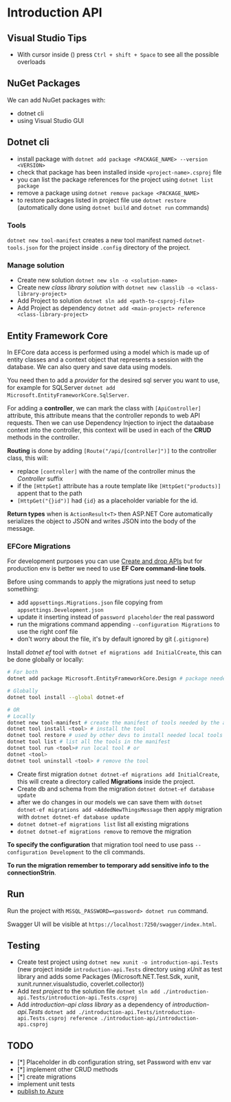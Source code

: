 # Introduction API

## Visual Studio Tips

- With cursor inside () press `Ctrl + shift + Space` to see all the possible overloads

## NuGet Packages

We can add NuGet packages with:
- dotnet cli
- using Visual Studio GUI


## Dotnet cli

- install package with `dotnet add package <PACKAGE_NAME> --version <VERSION>`
- check that package has been installed inside `<project-name>.csproj` file
- you can list the package references for the project using `dotnet list package`
- remove a package using `dotnet remove package <PACKAGE_NAME>`
- to restore packages listed in project file use `dotnet restore` (automatically
done using `dotnet build` and `dotnet run` commands)

### Tools

`dotnet new tool-manifest` creates a new tool manifest named `dotnet-tools.json`
 for the project inside `.config` directory of the project.

### Manage solution

- Create new solution `dotnet new sln -o <solution-name>`
- Create new *class library solution* with `dotnet new classlib -o <class-library-project>`
- Add Project to solution `dotnet sln add <path-to-csproj-file>`
- Add Project as dependency `dotnet add <main-project> reference <class-library-project>`


## Entity Framework Core

In EFCore data access is performed using a model which is made up of entity classes
and a context object that represents a session with the database. We can also
query and save data using models.

You need then to add a *provider* for the desired sql server you want to use,
for example for SQLServer `dotnet add Microsoft.EntityFrameworkCore.SqlServer`.

For adding a **controller**, we can mark the class with `[ApiController]` attribute,
this attribute means that the controller reponds to web API requests. Then we can
use Dependency Injection to inject the dataabase context into the controller, this
context will be used in each of the **CRUD** methods in the controller.

**Routing** is done by adding `[Route("/api/[controller]")]` to the controller
class, this will:
- replace `[controller]` with the name of the controller minus the *Controller*
suffix
- if the `[HttpGet]` attribute has a route template like `[HttpGet("products)]`
appent that to the path
- `[HttpGet("{}id")]` had `{id}` as a placeholder variable for the id.

**Return types** when is `ActionResult<T>` then ASP.NET Core automatically
serializes the object to JSON and writes JSON into the body of the message.

### EFCore Migrations

For development purposes you can use [Create and drop APIs](https://learn.microsoft.com/en-us/ef/core/managing-schemas/ensure-created)
but for production env is better we need to use **EF Core command-line tools**.

Before using commands to apply the migrations just need to setup something:
- add `appsettings.Migrations.json` file copying from `appsettings.Development.json`
- update it inserting instead of `password placeholder` the real password
- run the migrations command appending `--configuration Migrations` to use the right conf file
- don't worry about the file, it's by default ignored by git (`.gitignore`)

Install *dotnet ef* tool with `dotnet ef migrations add InitialCreate`, this can
be done globally or locally:
```bash
# For both
dotnet add package Microsoft.EntityFrameworkCore.Design # package needed for ef tool

# Globally
dotnet tool install --global dotnet-ef

# OR
# Locally
dotnet new tool-manifest # create the manifest of tools needed by the app
dotnet tool install <tool> # install the tool
dotnet tool restore # used by other devs to install needed local tools
dotnet tool list # list all the tools in the manifest
dotnet tool run <tool># run local tool # or
dotnet <tool>
dotnet tool uninstall <tool> # remove the tool
```

- Create first migration `dotnet dotnet-ef migrations add InitialCreate`, this
will create a directory called **Migrations** inside the project.
- Create db and schema from the migration `dotnet dotnet-ef database update`
- after we do changes in our models we can save them with
`dotnet dotnet-ef migrations add <AddedNewThingsMessage` then apply migration
with `dotnet dotnet-ef database update`
- `dotnet dotnet-ef migrations list` list all existing migrations
- `dotnet dotnet-ef migrations remove` to remove the migration

**To specify the configuration** that migration tool need to use pass
`--configuration Development` to the cli commands.

**To run the migration remember to temporary add sensitive info to
the connectionStrin**.

## Run

Run the project with `MSSQL_PASSWORD=<password> dotnet run` command.

Swagger UI will be visible at `https://localhost:7250/swagger/index.html`.

## Testing 

- Create test project using `dotnet new xunit -o introduction-api.Tests`
(new project inside `introduction-api.Tests` directory using *xUnit* as test
library and adds some Packages (Microsoft.NET.Test.Sdk, xunit, xunit.runner.visualstudio, coverlet.collector))
- Add *test project* to the solution file `dotnet sln add ./introduction-api.Tests/introduction-api.Tests.csproj`
- Add *introduction-api class library* as a dependency of
*introduction-api.Tests* `dotnet add ./introduction-api.Tests/introduction-api.Tests.csproj reference ./introduction-api/introduction-api.csproj`

## TODO

- [*] Placeholder in db configuration string, set Password with env var
- [*] implement other CRUD methods
- [*] create migrations
- implement unit tests
- [publish to Azure](https://learn.microsoft.com/en-us/azure/app-service/quickstart-dotnetcore)